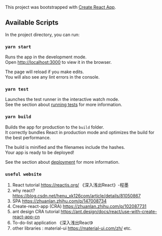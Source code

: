 This project was bootstrapped with [Create React App](https://github.com/facebook/create-react-app).

## Available Scripts

In the project directory, you can run:

### `yarn start`

Runs the app in the development mode.<br />
Open [http://localhost:3000](http://localhost:3000) to view it in the browser.

The page will reload if you make edits.<br />
You will also see any lint errors in the console.

### `yarn test`

Launches the test runner in the interactive watch mode.<br />
See the section about [running tests](https://facebook.github.io/create-react-app/docs/running-tests) for more information.

### `yarn build`

Builds the app for production to the `build` folder.<br />
It correctly bundles React in production mode and optimizes the build for the best performance.

The build is minified and the filenames include the hashes.<br />
Your app is ready to be deployed!

See the section about [deployment](https://facebook.github.io/create-react-app/docs/deployment) for more information.

### `useful website`

1. React tutorial  https://reactjs.org/    《深入浅出React》-程墨
2. why react? https://blog.csdn.net/henu_xk126com/article/details/81050867
3. SPA https://zhuanlan.zhihu.com/p/147008734
4. Create-react-app (CRA)  https://zhuanlan.zhihu.com/p/102087731
5. ant design CRA tutorial https://ant.design/docs/react/use-with-create-react-app-cn
6. To-do-list  application 《深入浅出React》
7. other libraries : material-ui https://material-ui.com/zh/  etc.